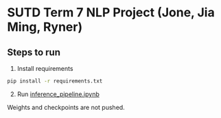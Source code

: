 # SUTD Term 7 NLP Project (Jone, Jia Ming, Ryner)


## Steps to run

1. Install requirements
```bash
pip install -r requirements.txt
```

2. Run [inference_pipeline.ipynb](inference_pipeline.ipynb)




Weights and checkpoints are not pushed.
